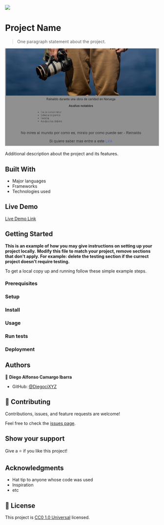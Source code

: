 ![](https://img.shields.io/badge/Uneweb-blue)

# Project Name

> One paragraph statement about the project.

![screenshot](./welp.PNG)

Additional description about the project and its features.

## Built With

- Major languages
- Frameworks
- Technologies used

## Live Demo

[Live Demo Link](https://diegocixyz.github.io/Tribute_page_FFC/)


## Getting Started

**This is an example of how you may give instructions on setting up your project locally.**
**Modify this file to match your project, remove sections that don't apply. For example: delete the testing section if the currect project doesn't require testing.**


To get a local copy up and running follow these simple example steps.

### Prerequisites

### Setup

### Install

### Usage

### Run tests

### Deployment



## Authors

👤 **Diego Alfonso Camargo Ibarra**

- GitHub: [@DiegociXYZ](https://github.com/DiegociXYZ)



## 🤝 Contributing

Contributions, issues, and feature requests are welcome!

Feel free to check the [issues page](https://github.com/DiegociXYZ/Tribute_page_FFC/issues/).

## Show your support

Give a ⭐️ if you like this project!

## Acknowledgments

- Hat tip to anyone whose code was used
- Inspiration
- etc

## 📝 License

This project is [CC0 1.0 Universal](LICENSE) licensed.